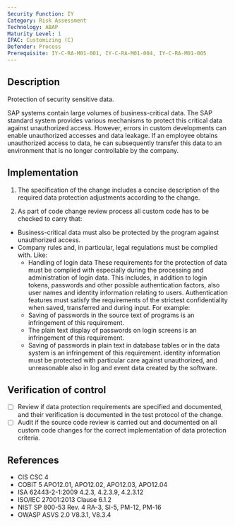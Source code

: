 ```yaml
---
Security Function: IY
Category: Risk Assessment
Technology: ABAP
Maturity Level: 1
IPAC: Customizing (C)
Defender: Process
Prerequisite: IY-C-RA-M01-001, IY-C-RA-M01-004, IY-C-RA-M01-005
---
```


## Description

Protection of security sensitive data.

SAP systems contain large volumes of business-critical data. The SAP standard system provides various mechanisms to protect this critical data against unauthorized access.
However, errors in custom developments can enable unauthorized accesses and data leakage. If an employee obtains unauthorized access to data, he can subsequently transfer this data to an environment that is no longer controllable by the company.


## Implementation

1. The specification of the change includes a concise description of the required data protection adjustments according to the change.

2. As part of code change review process all custom code has to be checked to carry that:
  - Business-critical data must also be protected by the program against unauthorized access.
  - Company rules and, in particular, legal regulations must be complied with. Like:
    -	Handling of login data These requirements for the protection of data must be complied with especially during the processing and administration of login data. This includes, in addition to login tokens, passwords and other possible authentication factors, also user names and identity information relating to users. Authentication features must satisfy the requirements of the strictest confidentiality when saved, transferred and during input. For example:
      - Saving of passwords in the source text of programs is an infringement of this requirement.
      - The plain text display of passwords on login screens is an infringement of this requirement.
      - Saving of passwords in plain text in database tables or in the data system is an infringement of this requirement.
    identity information must be protected with particular care against unauthorized, and unreasonable  also in log and event data created by the software.

## Verification of control

- [ ] Review if data protection requirements are specified and documented, and their verification is documented in the test protocol of the change.
- [ ] Audit if the source code review is carried out and documented on all custom code changes for the correct implementation of data protection criteria.

## References

- CIS CSC 4
- COBIT 5 APO12.01, APO12.02, APO12.03, APO12.04
- ISA 62443-2-1:2009 4.2.3, 4.2.3.9, 4.2.3.12
- ISO/IEC 27001:2013 Clause 6.1.2
- NIST SP 800-53 Rev. 4 RA-3, SI-5, PM-12, PM-16
- OWASP ASVS 2.0 V8.3.1, V8.3.4
